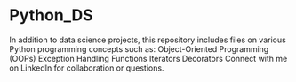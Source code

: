 # Python_DS
In addition to data science projects, this repository includes files on various Python programming concepts such as:  Object-Oriented Programming (OOPs) Exception Handling Functions Iterators Decorators Connect with me on LinkedIn for collaboration or questions.
